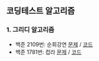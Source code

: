 ## 코딩테스트 알고리즘
### 1. 그리디 알고리즘
- 백준 2109번: 순회강연
 [문제](https://www.acmicpc.net/problem/2109) / [코드](https://github.com/yelinee/coding-test-python/blob/main/greedy/backjun_2109.py)
 - 백준 1781번: 컵라
 [문제](https://www.acmicpc.net/problem/1781) / [코드](https://github.com/yelinee/coding-test-python/blob/main/greedy/backjun_1781.py)
